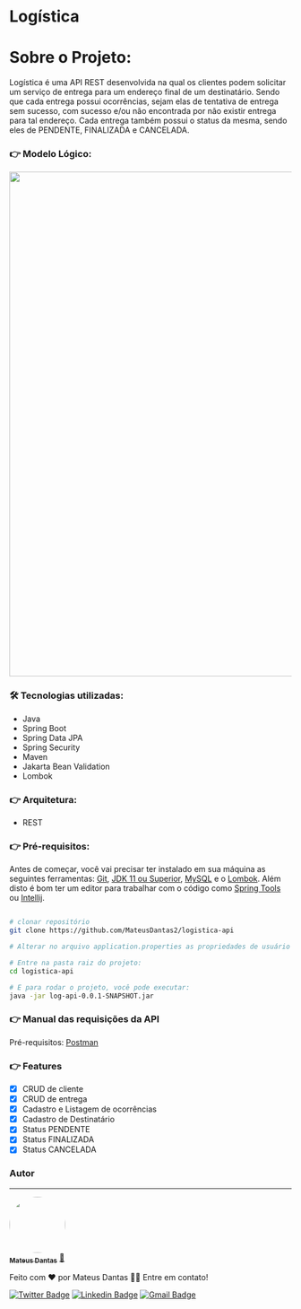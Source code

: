 # Logística

# Sobre o Projeto:

Logística é uma API REST desenvolvida na qual os clientes podem solicitar um serviço de entrega para um endereço final de um destinatário. Sendo que cada entrega possui ocorrências, sejam elas de tentativa de entrega sem sucesso, com sucesso e/ou não encontrada por não existir entrega para tal endereço. Cada entrega também possui o status da mesma, sendo eles de PENDENTE, FINALIZADA e CANCELADA.

### 👉 Modelo Lógico:

<div align="center">
<img src="https://user-images.githubusercontent.com/86339839/171658045-771dc23f-208f-4003-bfef-1c16d3dda28b.png" width="900px" />
</div>


### 🛠 Tecnologias utilizadas:
- Java
- Spring Boot
- Spring Data JPA
- Spring Security
- Maven
- Jakarta Bean Validation
- Lombok

### 👉 Arquitetura:
- REST

### 👉 Pré-requisitos:

Antes de começar, você vai precisar ter instalado em sua máquina as seguintes ferramentas:
[Git](https://git-scm.com), [JDK 11 ou Superior](https://jdk.java.net/18/), [MySQL](https://dev.mysql.com/downloads/mysql/) e o [Lombok](https://projectlombok.org/download). 
Além disto é bom ter um editor para trabalhar com o código como [Spring Tools](https://spring.io/tools) ou [Intellij](jetbrains.com/idea/download/#section=windows).

```bash

# clonar repositório
git clone https://github.com/MateusDantas2/logistica-api

# Alterar no arquivo application.properties as propriedades de usuário e senha passando a senha de seu banco de dados local

# Entre na pasta raiz do projeto:
cd logistica-api

# E para rodar o projeto, você pode executar:
java -jar log-api-0.0.1-SNAPSHOT.jar
```
### 👉 Manual das requisições da API
Pré-requisitos: [Postman](https://www.postman.com/downloads/)

### 👉 Features

- [x] CRUD de cliente
- [x] CRUD de entrega
- [x] Cadastro e Listagem de ocorrências
- [x] Cadastro de Destinatário
- [x] Status PENDENTE
- [x] Status FINALIZADA
- [x] Status CANCELADA 

### Autor
---

<a href="https://github.com/MateusDantas2">
 <img style="border-radius: 50%;" src="https://user-images.githubusercontent.com/86339839/171701355-709f003e-0bbe-4203-912c-70f6cb9eade6.jpeg" width="100px;" alt=""/>
 <br />
 <sub><b>Mateus Dantas</b></sub></a> <a href="https://github.com/MateusDantas2" title="Rocketseat">🚀</a>


Feito com ❤️ por Mateus Dantas 👋🏽 Entre em contato!

[![Twitter Badge](https://img.shields.io/badge/-@MateusDantasMa1-1ca0f1?style=flat-square&labelColor=1ca0f1&logo=twitter&logoColor=white&link=https://twitter.com/MateusDantasMa1)](https://twitter.com/MateusDantasMa1) [![Linkedin Badge](https://img.shields.io/badge/-Mateus-blue?style=flat-square&logo=Linkedin&logoColor=white&link=https://www.linkedin.com/in/mateus-dantas-marques/)](https://www.linkedin.com/in/mateus-dantas-marques/) 
[![Gmail Badge](https://img.shields.io/badge/-mateusdantas.dev@gmail.com-c14438?style=flat-square&logo=Gmail&logoColor=white&link=mailto:mateusdantas.dev@gmail.com)](mailto:mateusdantas.dev@gmail.com)
